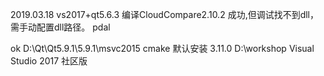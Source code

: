2019.03.18
	vs2017+qt5.6.3 编译CloudCompare2.10.2 成功,但调试找不到dll，需手动配置dll路径。
	pdal

ok
	D:\Qt\Qt5.9.1\5.9.1\msvc2015
	cmake 默认安装 3.11.0
	D:\workshop
	Visual Studio 2017 社区版
